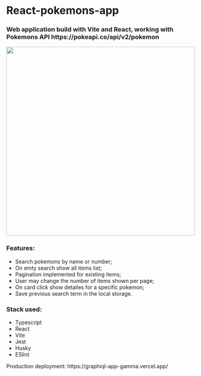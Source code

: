 <h1>React-pokemons-app</h1>
<h3>Web application build with Vite and React, working with Pokemons API https://pokeapi.co/api/v2/pokemon</h3>

<img width=500px src="https://github.com/lu7623/React-pokemons-app/assets/111243748/75bec284-b811-4c75-ae6c-2cf4f0bdd261">

<h3>Features:</h3>
<ul>
  <li>Search pokemons by name or number;</li>
  <li>On emty search show all items list;</li>
  <li>Pagination implemented for existing items;</li>
  <li>User may change the number of items shown per page;</li>
  <li>On card click show detailes for a specific pokemon;</li>
  <li>Save previous search term in the local storage.</li>
</ul>
<h3>Stack used:</h3>
<ul>
  <li>Typescript</li>
  <li>React</li>
  <li>Vite</li>
  <li>Jest</li>
  <li>Husky</li>
  <li>ESlint</li>
</ul>
Production deployment:
https://graphiql-app-gamma.vercel.app/
